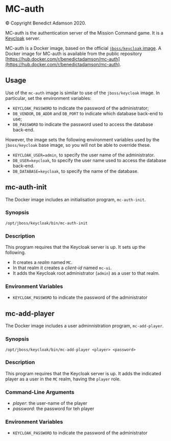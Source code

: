 # MC-auth
© Copyright Benedict Adamson 2020.

MC-auth is the authentication server of the Mission Command game. It is a [Keycloak](https://www.keycloak.org/) server.

MC-auth is a Docker image, based on the official [`jboss/keycloak` image](https://hub.docker.com/r/jboss/keycloak). A Docker image for MC-auth is available from the  public repository
[https://hub.docker.com/r/benedictadamson/mc-auth](https://hub.docker.com/r/benedictadamson/mc-auth).

## Usage
Use of the `mc-auth` image is similar to use of the `jboss/keycloak` image. In particular, set the environment variables:
* `KEYCLOAK_PASSWORD` to indicate the password of the administrator;
* `DB_VENDOR`, `DB_ADDR` and `DB_PORT` to indicate which database back-end to use;
* `DB_PASSWORD` to indicate the password used to access the database back-end.

However, the image sets the following environment variables used by the `jboss/keycloak` base image, so you will not be able to override these.
* `KEYCLOAK_USER=admin`, to specify the user name of the administrator.
* `DB_USER=keycloak`, to specify the user name used to access the database back-end.
* `DB_DATABASE=keycloak`, to specify the name of the database.

## mc-auth-init
The Docker image includes an initialisation program, `mc-auth-init`.

### Synopsis
```
/opt/jboss/keycloak/bin/mc-auth-init
```

### Description
This program requires that the Keycloak server is up. It sets up the following.
* It creates a *realm* named `MC`.
* In that realm it creates a *client-id* named `mc-ui`.
* It adds the Keycloak root administrator (`admin`) as a user to that realm.

### Environment Variables
* `KEYCLOAK_PASSWORD` to indicate the password of the administrator

## mc-add-player
The Docker image includes a user adminnistration program, `mc-add-player`.

### Synopsis
```
/opt/jboss/keycloak/bin/mc-add-player <player> <password>
```

### Description
This program requires that the Keycloak server is up.
It adds the indicated player as a user in the `MC` realm, having the `player` role.

### Command-Line Arguments
* *player*: the user-name of the player
* *password*: the password for teh player

### Environment Variables
* `KEYCLOAK_PASSWORD` to indicate the password of the administrator

